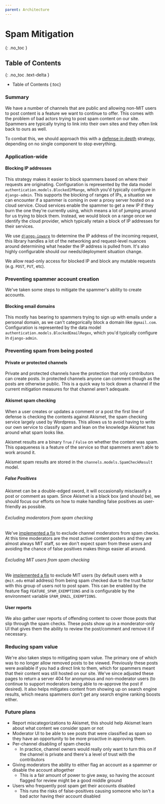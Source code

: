 ```yaml
---
parent: Architecture
---
```


# Spam Mitigation
{: .no_toc }

## Table of Contents
{: .no_toc .text-delta }

- Table of Contents
{:toc}


### Summary

We have a number of channels that are public and allowing non-MIT users to post content is a feature we want to continue to offer. This comes with the problem of bad actors trying to post spam content on our site. Spammers are typically trying to link into their own sites and they often link back to ours as well.

To combat this, we should approach this with a [defense in depth](https://en.wikipedia.org/wiki/Defense_in_depth_(computing)) strategy, depending on no single component to stop everything.

### Application-wide


#### Blocking IP addresses

This strategy makes it easier to block spammers based on where their requests are originating. Configuration is represented by the data model `authentication.models.BlockedIPRange`, which you'd typically configure in `django-admin`. This supports the blocking of ranges of IPs, a situation we can encounter if a spammer is coming in over a proxy server hosted on a cloud service. Cloud services enable the spammer to get a new IP if they burn the one they're currently using, which means a lot of jumping around for us trying to block them. Instead, we would block on a range once we identify the cloud provider, which typically retain a block of IP addresses for their services.

We use [`django-ipware`](https://github.com/un33k/django-ipware) to determine the IP address of the incoming request, this library handles a lot of the networking and request-level nuances around determining what header the IP address is pulled from. It's also highly configurable should our needs/deployment situation change.

We allow read-only access for blocked IP and block any mutable requests (e.g. `POST`, `PUT`, etc).


### Preventing spammer account creation

We've taken some steps to mitigate the spammer's ability to create accounts.

#### Blocking email domains

This mostly has bearing to spammers trying to sign up with emails under a personal domain, as we can't categorically block a domain like `@gmail.com`. Configuration is represented by the data model `authentication.models.BlockedEmailRegex`, which you'd typically configure in `django-admin`.


### Preventing spam from being posted

#### Private or protected channels

Private and protected channels have the protection that only contributors can create posts. In protected channels anyone can comment though as the posts are otherwise public. This is a quick way to lock down a channel if the current mitigation measures for that channel aren't adequate.


#### Akismet spam checking

When a user creates or updates a comment or a post the first line of defense is checking the contents against Akismet, the spam checking service largely used by Wordpress. This allows us to avoid having to write our own service to classify spam and lean on the knowledge Akismet has around what spam looks like.

Akismet results are a binary `True` / `False` on whether the content was spam. This opaqueness is a feature of the service so that spammers aren't able to work around it.

Akismet spam results are stored in the `channels.models.SpamCheckResult` model.

##### False Positives

Akismet can be a double-edged sword, it will occasionally misclassify a post or comment as spam. Since Akismet is a black box (and should be), we should focus our efforts on how to make handling false positives as user-friendly as possible.


###### Excluding moderators from spam checking

We've [implemented a fix](https://github.com/mitodl/open-discussions/pull/3079) to exclude channel moderators from spam checks. At this time moderators are the most active content posters and they are almost always MIT staff, so we don't expect spam from these users and avoiding the chance of false positives makes things easier all around.

###### Excluding MIT users from spam checking

We [implemented a fix](https://github.com/mitodl/open-discussions/pull/3096) to exclude MIT users (by default users with a `@mit.edu` email address) from being spam checked due to the trust factor with this group of users not to post spam. This can be enabled by the feature flag `FEATURE_SPAM_EXEMPTIONS` and is configurable by the environment variable `SPAM_EMAIL_EXEMPTIONS`.


#### User reports

We also gather user reports of offending content to cover those posts that slip through the spam checks. These posts show up in a monderator-only UI that gives them the ability to review the post/comment and remove it if necessary.


### Reducing spam value

We're also taken steps to mitigating spam value. The primary one of which was to no longer allow removed posts to be viewed. Previously these posts were available if you had a direct link to them, which for spammers meant that their content was still hosted on our site. We've since adjusted these pages to return a server 404 for anonymous and non-moderator users (to continue to support moderators being able to re-approve the post if desired). It also helps mitigates content from showing up on search engine results, which means spammers don't get any search engine ranking boosts either.

### Future plans

- Report miscategorizations to Akismet, this should help Akismet learn about what content we consider spam or not
- Moderator UI to be able to see posts that were classified as spam so they have an opportunity to be more proactive in approving them.
- Per-channel disabling of spam checks
  - In practice, channel owners would really only want to turn this on if the channel is private and there's a level of trust with the contributors
- Giving moderators the ability to either flag an account as a spammer or disable the account altogether
  - This is a fair amount of power to give away, so having the account flagged for review might be a good middle ground
- Users who frequently post spam get their accounts disabled
  - This runs the risks of false-positives causing someone who isn't a bad actor having their account disabled
